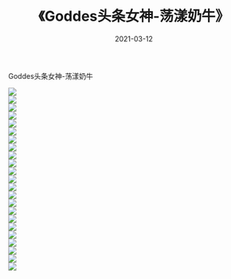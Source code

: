 ﻿---
layout: post
title:  《Goddes头条女神-荡漾奶牛》
date:   2021-03-12
img: http://img.660000.xyz/Sharelink/网络美图/2021/Goddes头条女神-荡漾奶牛/000.jpg
categories: [美女, 清纯, 唯美]
---

Goddes头条女神-荡漾奶牛

  ![](http://img.660000.xyz/Sharelink/网络美图/2021/Goddes头条女神-荡漾奶牛/001.jpg) <br> ![](http://img.660000.xyz/Sharelink/网络美图/2021/Goddes头条女神-荡漾奶牛/002.jpg) <br> ![](http://img.660000.xyz/Sharelink/网络美图/2021/Goddes头条女神-荡漾奶牛/003.jpg) <br> ![](http://img.660000.xyz/Sharelink/网络美图/2021/Goddes头条女神-荡漾奶牛/004.jpg) <br> ![](http://img.660000.xyz/Sharelink/网络美图/2021/Goddes头条女神-荡漾奶牛/005.jpg) <br> ![](http://img.660000.xyz/Sharelink/网络美图/2021/Goddes头条女神-荡漾奶牛/006.jpg) <br> ![](http://img.660000.xyz/Sharelink/网络美图/2021/Goddes头条女神-荡漾奶牛/007.jpg) <br> ![](http://img.660000.xyz/Sharelink/网络美图/2021/Goddes头条女神-荡漾奶牛/008.jpg) <br> ![](http://img.660000.xyz/Sharelink/网络美图/2021/Goddes头条女神-荡漾奶牛/009.jpg) <br> ![](http://img.660000.xyz/Sharelink/网络美图/2021/Goddes头条女神-荡漾奶牛/010.jpg) <br> ![](http://img.660000.xyz/Sharelink/网络美图/2021/Goddes头条女神-荡漾奶牛/011.jpg) <br> ![](http://img.660000.xyz/Sharelink/网络美图/2021/Goddes头条女神-荡漾奶牛/012.jpg) <br> ![](http://img.660000.xyz/Sharelink/网络美图/2021/Goddes头条女神-荡漾奶牛/013.jpg) <br> ![](http://img.660000.xyz/Sharelink/网络美图/2021/Goddes头条女神-荡漾奶牛/014.jpg) <br> ![](http://img.660000.xyz/Sharelink/网络美图/2021/Goddes头条女神-荡漾奶牛/015.jpg) <br> ![](http://img.660000.xyz/Sharelink/网络美图/2021/Goddes头条女神-荡漾奶牛/016.jpg) <br> ![](http://img.660000.xyz/Sharelink/网络美图/2021/Goddes头条女神-荡漾奶牛/017.jpg) <br> ![](http://img.660000.xyz/Sharelink/网络美图/2021/Goddes头条女神-荡漾奶牛/018.jpg) <br> ![](http://img.660000.xyz/Sharelink/网络美图/2021/Goddes头条女神-荡漾奶牛/019.jpg) <br> ![](http://img.660000.xyz/Sharelink/网络美图/2021/Goddes头条女神-荡漾奶牛/020.jpg) <br> ![](http://img.660000.xyz/Sharelink/网络美图/2021/Goddes头条女神-荡漾奶牛/021.jpg) <br> ![](http://img.660000.xyz/Sharelink/网络美图/2021/Goddes头条女神-荡漾奶牛/022.jpg) <br> ![](http://img.660000.xyz/Sharelink/网络美图/2021/Goddes头条女神-荡漾奶牛/023.jpg) <br>